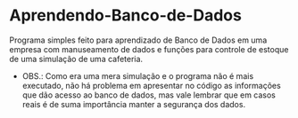# Aprendendo-Banco-de-Dados
Programa simples feito para aprendizado de Banco de Dados em uma empresa com manuseamento de dados e funções para controle de estoque de uma simulação de uma cafeteria.

- OBS.: Como era uma mera simulação e o programa não é mais executado, não há problema em apresentar no código as informações que dão acesso ao banco de dados, mas vale lembrar que em casos reais é de suma importância manter a segurança dos dados.
